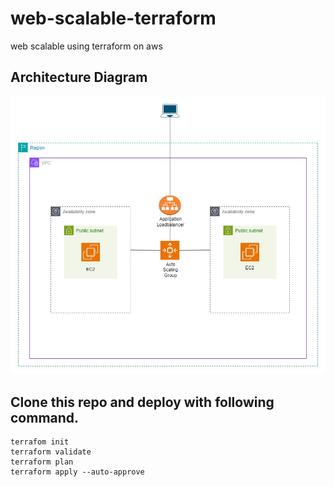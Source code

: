 # web-scalable-terraform
web scalable using terraform on aws

## Architecture Diagram

![web-scalable-diagram.jpg](image/web-scalable-diagram.jpg)

## Clone this repo and deploy with following command.

```
terrafom init
terraform validate
terraform plan
terraform apply --auto-approve
```
